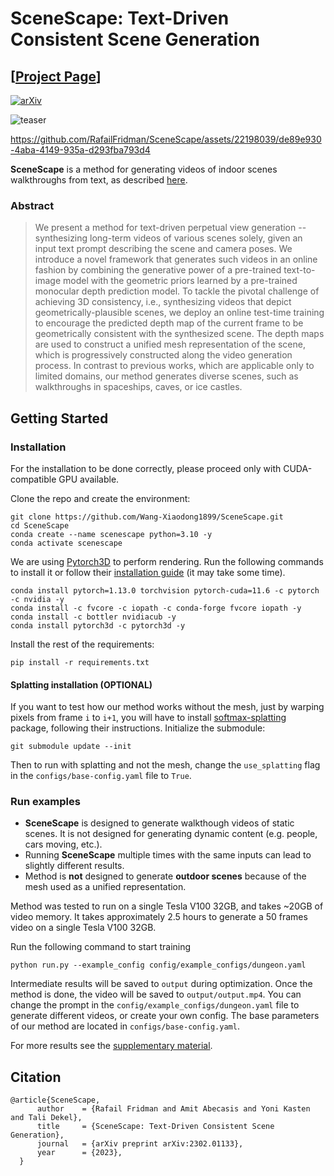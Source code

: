# SceneScape: Text-Driven Consistent Scene Generation
## [<a href="https://scenescape.github.io/" target="_blank">Project Page</a>]

[![arXiv](https://img.shields.io/badge/arXiv-SceneScape-b31b1b.svg)](https://arxiv.org/abs/2302.01133)

[//]: # (image is in teaser.png)
![teaser](assets/teaser.png)




https://github.com/RafailFridman/SceneScape/assets/22198039/de89e930-4aba-4149-935a-d293fba793d4




**SceneScape** is a method for  generating videos of indoor scenes walkthroughs from text, as described <a href="https://arxiv.org/abs/2302.01133" target="_blank">here</a>.
### Abstract
>We present a method for text-driven perpetual view generation -- synthesizing long-term videos of various scenes solely, given an input text prompt describing the scene and camera poses. We introduce a novel framework that generates such videos in an online fashion by combining the generative power of a pre-trained text-to-image model with the geometric priors learned by a pre-trained monocular depth prediction model. To tackle the pivotal challenge of achieving 3D consistency, i.e., synthesizing videos that depict geometrically-plausible scenes, we deploy an online test-time training to encourage the predicted depth map of the current frame to be geometrically consistent with the synthesized scene. The depth maps are used to construct a unified mesh representation of the scene, which is progressively constructed along the video generation process. In contrast to previous works, which are applicable only to limited domains, our method generates diverse scenes, such as walkthroughs in spaceships, caves, or ice castles.


## Getting Started
### Installation
For the installation to be done correctly, please proceed only with CUDA-compatible GPU available.

Clone the repo and create the environment:
```
git clone https://github.com/Wang-Xiaodong1899/SceneScape.git
cd SceneScape
conda create --name scenescape python=3.10 -y
conda activate scenescape 
```
We are using  <a href="https://github.com/facebookresearch/pytorch3d" target="_blank">Pytorch3D</a> to perform rendering.
Run the following commands to install it or follow their <a href="https://github.com/facebookresearch/pytorch3d/blob/main/INSTALL.md" target="_blank">installation guide</a> (it may take some time).
```
conda install pytorch=1.13.0 torchvision pytorch-cuda=11.6 -c pytorch -c nvidia -y
conda install -c fvcore -c iopath -c conda-forge fvcore iopath -y 
conda install -c bottler nvidiacub -y
conda install pytorch3d -c pytorch3d -y
```
Install the rest of the requirements:
```
pip install -r requirements.txt
```
#### Splatting installation (OPTIONAL)
If you want to test how our method works without the mesh, just by warping pixels from frame `i` to `i+1`, you will have to install <a href="https://github.com/sniklaus/softmax-splatting" target="_blank">softmax-splatting</a> package, following their instructions.
Initialize the submodule:
```
git submodule update --init
```
Then to run with splatting and not the mesh, change the `use_splatting` flag in the `configs/base-config.yaml` file to `True`.

### Run examples 
* **SceneScape** is designed to generate walkthough videos of static scenes. It is not designed for generating dynamic content (e.g. people, cars moving, etc.).
* Running **SceneScape** multiple times with the same inputs can lead to slightly different results.
* Method is **not** designed to generate **outdoor scenes** because of the mesh used as a unified representation.

Method was tested to run on a single Tesla V100 32GB, and takes ~20GB of video memory.
It takes approximately 2.5 hours to generate a 50 frames video on a single Tesla V100 32GB.

Run the following command to start training
```
python run.py --example_config config/example_configs/dungeon.yaml
```

Intermediate results will be saved to `output` during optimization. Once the method is done, the video will be saved to `output/output.mp4`.
You can change the prompt in the `config/example_configs/dungeon.yaml` file to generate different videos, or create your own config. The base parameters of our method are located in `configs/base-config.yaml`.

For more results see the [supplementary material](https://scenescape.github.io/sm/index.html).



## Citation
```
@article{SceneScape,
      author    = {Rafail Fridman and Amit Abecasis and Yoni Kasten and Tali Dekel},
      title     = {SceneScape: Text-Driven Consistent Scene Generation},
      journal   = {arXiv preprint arXiv:2302.01133},
      year      = {2023},
  }
```
